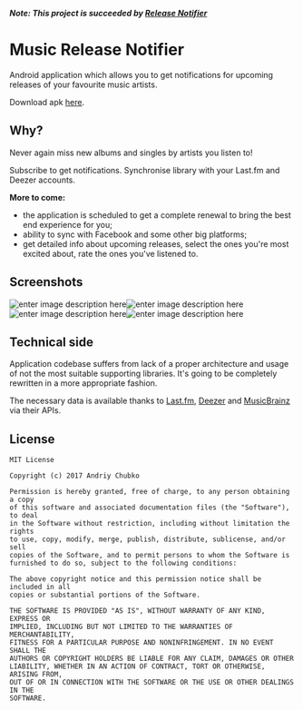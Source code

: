 **_Note: This project is succeeded by [Release Notifier](https://github.com/qwertyfinger/release-notifier)_**

# Music Release Notifier
Android application which allows you to get notifications for upcoming releases of your favourite music artists.

Download apk [here](https://github.com/qwertyfinger/music-release-notifier/raw/master/music%20release%20notifier%20v0.0.1.apk).

## Why?
Never again miss new albums and singles by artists you listen to!

Subscribe to get notifications. Synchronise library with your Last.fm and Deezer accounts.

**More to come:** 

 - the application is scheduled to get a complete renewal to bring the best end experience for you;
 - ability to sync with Facebook and some other big platforms;
 - get detailed info about upcoming releases, select the ones you're most excited about, rate the ones you've listened to.

## Screenshots
![enter image description here](https://pp.vk.me/c836439/v836439582/33599/BkSliqWdqco.jpg)![enter image description here](https://pp.vk.me/c836439/v836439582/335a9/5B3DMRfdyFk.jpg)
![enter image description here](https://pp.vk.me/c836439/v836439582/335a1/CK92OtZarOA.jpg)![enter image description here](https://pp.vk.me/c836439/v836439582/33591/ysUF3fNfi4k.jpg)


## Technical side
Application codebase suffers from lack of a proper architecture and usage of not the most suitable supporting libraries. It's going to be completely rewritten in a more appropriate fashion.

The necessary data is available thanks to [Last.fm](http://last.fm/)</a>, [Deezer](http://deezer.com)</a> and [MusicBrainz](https://musicbrainz.org/) via their APIs.

## License


```
MIT License

Copyright (c) 2017 Andriy Chubko

Permission is hereby granted, free of charge, to any person obtaining a copy
of this software and associated documentation files (the "Software"), to deal
in the Software without restriction, including without limitation the rights
to use, copy, modify, merge, publish, distribute, sublicense, and/or sell
copies of the Software, and to permit persons to whom the Software is
furnished to do so, subject to the following conditions:

The above copyright notice and this permission notice shall be included in all
copies or substantial portions of the Software.

THE SOFTWARE IS PROVIDED "AS IS", WITHOUT WARRANTY OF ANY KIND, EXPRESS OR
IMPLIED, INCLUDING BUT NOT LIMITED TO THE WARRANTIES OF MERCHANTABILITY,
FITNESS FOR A PARTICULAR PURPOSE AND NONINFRINGEMENT. IN NO EVENT SHALL THE
AUTHORS OR COPYRIGHT HOLDERS BE LIABLE FOR ANY CLAIM, DAMAGES OR OTHER
LIABILITY, WHETHER IN AN ACTION OF CONTRACT, TORT OR OTHERWISE, ARISING FROM,
OUT OF OR IN CONNECTION WITH THE SOFTWARE OR THE USE OR OTHER DEALINGS IN THE
SOFTWARE.
```
